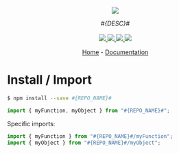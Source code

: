 <p align="center">
    <img src="https://user-images.githubusercontent.com/6702424/80216211-00ef5280-863e-11ea-81de-59f3a3d4b8e4.png">  
</p>
<p align="center">
    <i>#{DESC}#</i>
    <br>
    <br>
    <a href="https://github.com/#{USER_OR_ORG}#/#{REPO_NAME}#/actions">
      <img src="https://github.com/#{USER_OR_ORG}#/#{REPO_NAME}#/workflows/ci/badge.svg?branch=main">
    </a>
    <a href="https://bundlephobia.com/package/#{REPO_NAME}#">
      <img src="https://img.shields.io/bundlephobia/minzip/#{REPO_NAME}#">
    </a>
    <a href="https://www.npmjs.com/package/#{REPO_NAME}#">
      <img src="https://img.shields.io/npm/dw/#{REPO_NAME}#">
    </a>
    <a href="https://github.com/#{USER_OR_ORG}#/#{REPO_NAME}#/blob/main/LICENSE">
      <img src="https://img.shields.io/npm/l/#{REPO_NAME}#">
    </a>
</p>
<p align="center">
  <a href="https://github.com/#{USER_OR_ORG}#/#{REPO_NAME}#">Home</a>
  -
  <a href="https://github.com/#{USER_OR_ORG}#/#{REPO_NAME}#">Documentation</a>
</p>

# Install / Import

```bash
$ npm install --save #{REPO_NAME}#
```

```typescript
import { myFunction, myObject } from "#{REPO_NAME}#";
```

Specific imports:

```typescript
import { myFunction } from "#{REPO_NAME}#/myFunction";
import { myObject } from "#{REPO_NAME}#/myObject";
```
